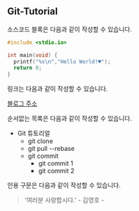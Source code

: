 ## Git-Tutorial

소스코드 블록은 다음과 같이 작성할 수 있습니다.

```c
#include <stdio.io>

int main(void) {
  printf("%s\n","Hello World!♥");
  return 0;
}
```

링크는 다음과 같이 작성할 수 있습니다.

[블로그 주소](https://blog.naver.com/sinaburokim8725)

순서없는 목록은 다음과 같이 작성할 수 있습니다.

* Git 튜토리얼
  * git clone
  * git pull --rebase
  * git commit
    * git commit 1
    * git commit 2
    
인용 구문은 다음과 같이 작성할 수 있습니다.

> '여러분 사랑합시다.' - 김영호 -


    
